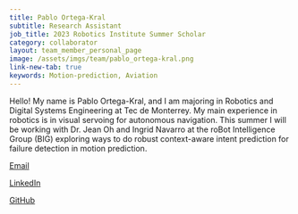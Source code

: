 ```yaml
---
title: Pablo Ortega-Kral
subtitle: Research Assistant
job_title: 2023 Robotics Institute Summer Scholar
category: collaborator
layout: team_member_personal_page
image: /assets/imgs/team/pablo_ortega-kral.png
link-new-tab: true
keywords: Motion-prediction, Aviation
---
```


Hello! My name is Pablo Ortega-Kral, and I am majoring in Robotics and Digital
Systems Engineering at Tec de Monterrey. My main experience in robotics is in
visual servoing for autonomous navigation. This summer I will be working with
Dr. Jean Oh and Ingrid Navarro at the roBot Intelligence Group (BIG) exploring
ways to do robust context-aware intent prediction for failure detection in
motion prediction.

[Email](mailto:2001.paok@gmail.com)

[LinkedIn](https://www.linkedin.com/in/paok/)

[GitHub](https://github.com/PAOK-2001)
